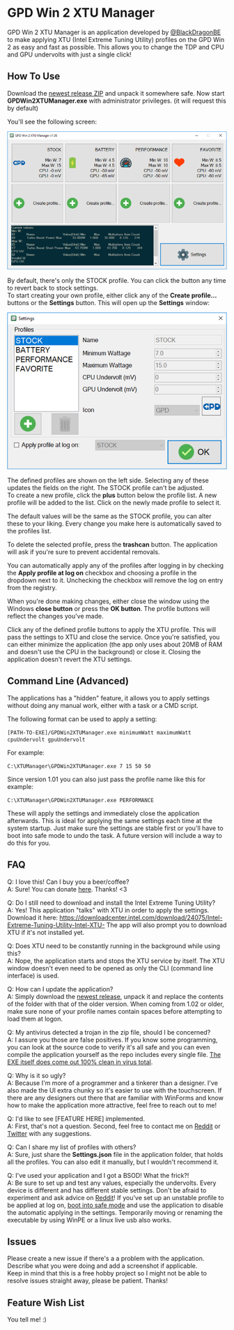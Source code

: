 # GPD Win 2 XTU Manager

GPD Win 2 XTU Manager is an application developed by [@BlackDragonBE](https://twitter.com/BlackDragonBE) to make applying XTU (Intel Extreme Tuning Utility) profiles on the GPD Win 2 as easy and fast as possible. This allows you to change the TDP and CPU and GPU undervolts with just a single click!

## How To Use

Download the [newest release ZIP](https://github.com/BlackDragonBE/GPDWin2XTUManager/releases) and unpack it somewhere safe. Now start **GPDWin2XTUManager.exe** with administrator privileges. (it will request this by default)  
  
You'll see the following screen:

![](Images/Main105.png)

By default, there's only the STOCK profile. You can click the button any time to revert back to stock settings.  
To start creating your own profile, either click any of the **Create profile...** buttons or the **Settings** button. This will open up the **Settings** window:

![](Images/Options105.png)

The defined profiles are shown on the left side. Selecting any of these updates the fields on the right. The STOCK profile can't be adjusted.  
To create a new profile, click the **plus** button below the profile list. A new profile will be added to the list. Click on the newly made profile to select it.

The default values will be the same as the STOCK profile, you can alter these to your liking. Every change you make here is automatically saved to the profiles list.

To delete the selected profile, press the **trashcan** button. The application will ask if you're sure to prevent accidental removals.

You can automatically apply any of the profiles after logging in by checking the **Apply profile at log on** checkbox and choosing a profile in the dropdown next to it. Unchecking the checkbox will remove the log on entry from the registry.

When you're done making changes, either close the window using the Windows **close button** or press the **OK button**. The profile buttons will reflect the changes you've made.

Click any of the defined profile buttons to apply the XTU profile. This will pass the settings to XTU and close the service. 
Once you're satisfied, you can either minimize the application (the app only uses about 20MB of RAM and doesn't use the CPU in the background) or close it. Closing the application doesn't revert the XTU settings.

## Command Line (Advanced)

The applications has a "hidden" feature, it allows you to apply settings without doing any manual work, either with a task or a CMD script.  

The following format can be used to apply a setting:

    [PATH-TO-EXE]/GPDWin2XTUManager.exe minimumWatt maximumWatt cpuUndervolt gpuUndervolt

For example:

    C:\XTUManager\GPDWin2XTUManager.exe 7 15 50 50

Since version 1.01 you can also just pass the profile name like this for example:

    C:\XTUManager\GPDWin2XTUManager.exe PERFORMANCE

These will apply the settings and immediately close the application afterwards. This is ideal for applying the same settings each time at the system startup. Just make sure the settings are stable first or you'll have to boot into safe mode to undo the task. A future version will include a way to do this for you.

## FAQ

Q: I love this! Can I buy you a beer/coffee?  
A: Sure! You can donate [here](https://www.paypal.me/blackdragonbe). Thanks! <3

Q: Do I still need to download and install the Intel Extreme Tuning Utility?  
A: Yes! This application "talks" with XTU in order to apply the settings. Download it here: https://downloadcenter.intel.com/download/24075/Intel-Extreme-Tuning-Utility-Intel-XTU-
The app will also prompt you to download XTU if it's not installed yet.  
  
Q: Does XTU need to be constantly running in the background while using this?  
A: Nope, the application starts and stops the XTU service by itself. The XTU window doesn't even need to be opened as only the CLI (command line interface) is used.

Q: How can I update the application?  
A: Simply download the [newest release](https://github.com/BlackDragonBE/GPDWin2XTUManager/releases), unpack it and replace the contents of the folder with that of the older version. When coming from 1.02 or older, make sure none of your profile names contain spaces before attempting to load them at logon.  
  
Q: My antivirus detected a trojan in the zip file, should I be concerned?  
A: I assure you those are false positives. If you know some programming, you can look at the source code to verify it's all safe and you can even compile the application yourself as the repo includes every single file. [The EXE itself does come out 100% clean in virus total](https://www.virustotal.com/#/file/ba977731854d83cd75122f2419c6be94df46483ebbaa097727d8f212430e4125/detection).
  
Q: Why is it so ugly?  
A: Because I'm more of a programmer and a tinkerer than a designer. I've also made the UI extra chunky so it's easier to use with the touchscreen. If there are any designers out there that are familiar with WinForms and know how to make the application more attractive, feel free to reach out to me! 

Q: I'd like to see [FEATURE HERE] implemented.  
A: First, that's not a question. Second, feel free to contact me on [Reddit](https://www.reddit.com/user/BlackDragonBE/) or [Twitter](https://twitter.com/BlackDragonBE) with any suggestions.

Q: Can I share my list of profiles with others?  
A: Sure, just share the **Settings.json** file in the application folder, that holds all the profiles. You can also edit it manually, but I wouldn't recommend it.

Q: I've used your application and I got a BSOD! What the frick?!  
A: Be sure to set up and test any values, especially the undervolts. Every device is different and has different stable settings. Don't be afraid to experiment and ask advice on [Reddit](https://www.reddit.com/r/gpdwin/)!
If you've set up an unstable profile to be applied at log on, [boot into safe mode](https://www.digitalcitizen.life/4-ways-boot-safe-mode-windows-10) and use the application to disable the automatic applying in the settings. Temporarily moving or renaming the executable by using WinPE or a linux live usb also works.

## Issues

Please create a new issue if there's a a problem with the application. Describe what you were doing and add a screenshot if applicable.  
Keep in mind that this is a free hobby project so I might not be able to resolve issues straight away, please be patient. Thanks!

## Feature Wish List

You tell me! :)
